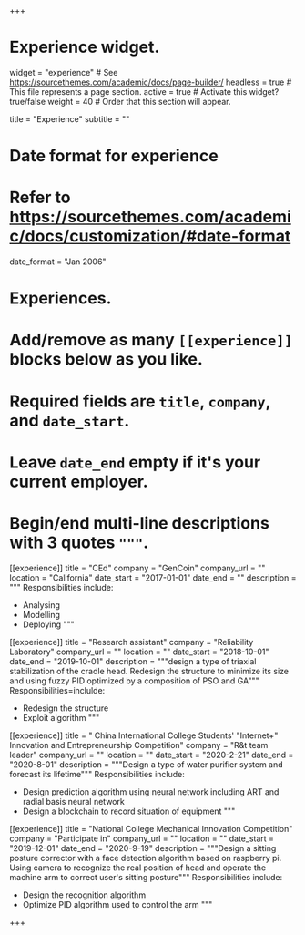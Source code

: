 +++
# Experience widget.
widget = "experience"  # See https://sourcethemes.com/academic/docs/page-builder/
headless = true  # This file represents a page section.
active = true  # Activate this widget? true/false
weight = 40  # Order that this section will appear.

title = "Experience"
subtitle = ""

# Date format for experience
#   Refer to https://sourcethemes.com/academic/docs/customization/#date-format
date_format = "Jan 2006"

# Experiences.
#   Add/remove as many `[[experience]]` blocks below as you like.
#   Required fields are `title`, `company`, and `date_start`.
#   Leave `date_end` empty if it's your current employer.
#   Begin/end multi-line descriptions with 3 quotes `"""`.

[[experience]]
  title = "CEd"
  company = "GenCoin"
  company_url = ""
  location = "California"
  date_start = "2017-01-01"
  date_end = ""
  description = """
  Responsibilities include:
  
  * Analysing
  * Modelling
  * Deploying
  """
  
[[experience]]
  title = "Research assistant"
  company = "Reliability Laboratory"
  company_url = ""
  location = ""
  date_start = "2018-10-01"
  date_end = "2019-10-01"
  description = """design a type of triaxial stabilization of the cradle head. Redesign the structure to minimize its size and using fuzzy PID optimized by a composition of PSO and GA"""
  Responsibilities=inclulde:
  
  * Redesign the structure
  * Exploit algorithm
  """

[[experience]]
  title = " China International College Students' "Internet+" Innovation and Entrepreneurship Competition"
  company = "R&t team leader"
  company_url = ""
  location = ""
  date_start = "2020-2-21"
  date_end = "2020-8-01"
  description = """Design a type of water purifier system and forecast its lifetime"""
  Responsibilities include:
  
  * Design prediction algorithm using neural network including ART and radial basis neural network
  * Design a blockchain to record situation of equipment
  """

[[experience]]
  title = "National College Mechanical Innovation Competition"
  company = "Participate in"
  company_url = ""
  location = ""
  date_start = "2019-12-01"
  date_end = "2020-9-19"
  description = """Design a sitting posture corrector with a face detection algorithm based on raspberry pi. Using camera to recognize the real position of head and operate the machine arm to correct user's sitting posture"""
  Responsibilities include:
  
  * Design the recognition algorithm
  * Optimize PID algorithm used to control the arm
  """
  

+++
